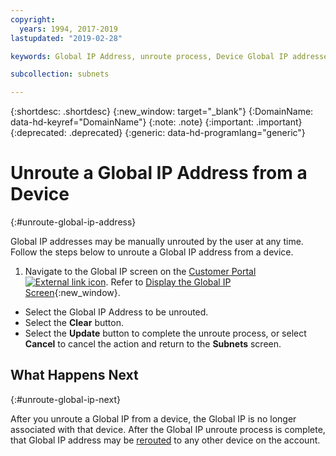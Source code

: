 ```yaml
---
copyright:
  years: 1994, 2017-2019
lastupdated: "2019-02-28"

keywords: Global IP Address, unroute process, Device Global IP addresses

subcollection: subnets

---
```


{:shortdesc: .shortdesc}
{:new_window: target="_blank"}
{:DomainName: data-hd-keyref="DomainName"}
{:note: .note}
{:important: .important}
{:deprecated: .deprecated}
{:generic: data-hd-programlang="generic"}

# Unroute a Global IP Address from a Device
{:#unroute-global-ip-address}

Global IP addresses may be manually unrouted by the user at any time. Follow the steps below to unroute a Global IP address from a device.

1. Navigate to the Global IP screen on the [Customer Portal ![External link icon](../../icons/launch-glyph.svg "External link icon")](https://{DomainName}/). Refer to [Display the Global IP Screen](/docs/infrastructure/subnets?topic=subnets-display-the-global-ip-screen){:new_window}.
* Select the Global IP Address to be unrouted.
* Select the **Clear** button.
* Select the **Update** button to complete the unroute process, or select **Cancel** to cancel the action and return to the **Subnets** screen.

## What Happens Next
{:#unroute-global-ip-next}

After you unroute a Global IP from a device, the Global IP is no longer associated with that device. After the Global IP unroute process is complete, that Global IP address may be [rerouted](/docs/infrastructure/subnets?topic=subnets-route-a-global-ip-address-to-a-device) to any other device on the account.
